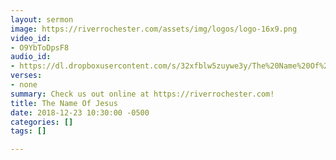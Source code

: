 ```yaml
---
layout: sermon
image: https://riverrochester.com/assets/img/logos/logo-16x9.png
video_id:
- O9YbToDpsF8
audio_id:
- https://dl.dropboxusercontent.com/s/32xfblw5zuywe3y/The%20Name%20Of%20Jesus.mp3?dl=0
verses:
- none
summary: Check us out online at https://riverrochester.com!
title: The Name Of Jesus
date: 2018-12-23 10:30:00 -0500
categories: []
tags: []

---
```

